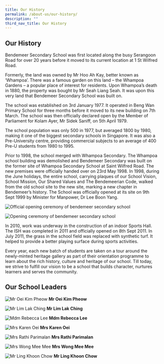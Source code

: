 ```yaml
---
title: Our History
permalink: /about-us/our-history/
description: ""
third_nav_title: Our History
---
```

## Our History

Bendemeer Secondary School was first located along the busy Serangoon Road for over 20 years before it moved to its current location at 1 St Wilfred Road.

Formerly, the land was owned by Mr Hoo Ah Kay, better known as ‘Whampoa’. There was a famous garden on this land – the Whampoa Gardens – a popular place of interest for residents. Upon Whampoa’s death in 1880, the property was bought by Mr Seah Liang Seah. It was upon this very land that Bendemeer Secondary School was built on.

The school was established on 3rd January 1977. It operated in Beng Wan Primary School for three months before it moved to its new building on 7th March. The school was then officially declared open by the Member of Parliament for Kolam Ayer, Mr Sidek Saniff, on 5th April 1979. 

The school population was only 500 in 1977, but averaged 1800 by 1980, making it one of the biggest secondary schools in Singapore. It was also a Pre-University centre, providing commercial subjects to an average of 400 Pre-U students from 1980 to 1995.

Prior to 1998, the school merged with Whampoa Secondary. The Whampoa school building was demolished and Bendemeer Secondary was built on the former site of Whampoa Secondary School at Saint Wilfred Road. 
The new premises were officially handed over on 23rd May 1998. In 1998, during the June holidays, the entire school, carrying plaques of our School Vision, School Mission, Our Shared Values and The Bendemeerian Code, walked from the old school site to the new site, marking a new chapter in Bendemeer’s history. The School was officially opened at its site on 9th Sept 1999 by Minister for Manpower, Dr Lee Boon Yang.

![Official opening ceremony of bendemeer secondary school](/images/Aboutus/history1.jpg)

![Opening ceremony of bendemeer secondary school](/images/Aboutus/history2.jpg)

In 2010, work was underway in the construction of an indoor Sports Hall. The ISH was completed in 2011 and officially opened on 8th Sept 2011. In July 2011, the grass in the school field was replaced with synthetic turf. It helped to provide a better playing surface during sports activities.

Every year, each new batch of students are taken on a tour around the newly-minted heritage gallery as part of their orientation programme to learn about the rich history, culture and heritage of our school. Till today, we strive to fulfill our vision to be a school that builds character, nurtures learners and serves the community.

## Our School Leaders

![Mr Oei Kim Pheow](/images/Aboutus/history3.jpg)
**Mr Oei Kim Pheow**

![Mr Lim Lak Ching](/images/Aboutus/history4.jpg)
**Mr Lim Lak Ching**

![Mdm Rebecca Lee](/images/Aboutus/history5.jpg)
**Mdm Rebecca Lee**

![Mrs Karen Oei](/images/Aboutus/history6.jpg)
**Mrs Karen Oei**

![Mrs Rathi Parimalan](/images/Aboutus/history7.jpg)
**Mrs Rathi Parimalan**

![Mrs Wong Mee Mee](/images/Aboutus/history8.jpg)
**Mrs Wong Mee Mee**

![Mr Ling Khoon Chow](/images/Aboutus/history9.jpg)
**Mr Ling Khoon Chow**
